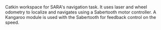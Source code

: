 Catkin workspace for SARA's navigation task. It uses laser and wheel odometry to localize and navigates using a Sabertooth
motor controller. A Kangaroo module is used with the Sabertooth for feedback control on the speed.
